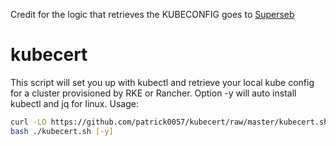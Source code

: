 Credit for the logic that retrieves the KUBECONFIG goes to [Superseb](https://github.com/superseb/)

# kubecert
This script will set you up with kubectl and retrieve your local kube config for a cluster provisioned by RKE or Rancher.  Option -y will auto install kubectl and jq for linux.
Usage:
```bash
curl -LO https://github.com/patrick0057/kubecert/raw/master/kubecert.sh
bash ./kubecert.sh [-y]
```
